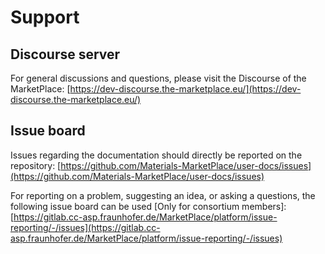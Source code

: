 # Support

## Discourse server

For general discussions and questions, please visit the Discourse of the MarketPlace:
[https://dev-discourse.the-marketplace.eu/](https://dev-discourse.the-marketplace.eu/)

## Issue board

Issues regarding the documentation should directly be reported on the repository:
[https://github.com/Materials-MarketPlace/user-docs/issues](https://github.com/Materials-MarketPlace/user-docs/issues)

For reporting on a problem, suggesting an idea, or asking a questions, the following issue board can be used [Only for consortium members]:
[https://gitlab.cc-asp.fraunhofer.de/MarketPlace/platform/issue-reporting/-/issues](https://gitlab.cc-asp.fraunhofer.de/MarketPlace/platform/issue-reporting/-/issues)

